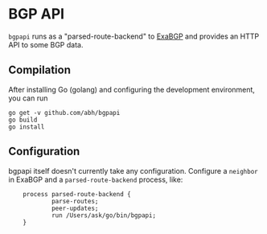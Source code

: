 # BGP API

`bgpapi` runs as a "parsed-route-backend" to [ExaBGP](http://code.google.com/p/exabgp/)
and provides an HTTP API to some BGP data.

## Compilation

After installing Go (golang) and configuring the development environment, you can run

    go get -v github.com/abh/bgpapi
    go build
    go install

## Configuration

bgpapi itself doesn't currently take any configuration. Configure a
`neighbor` in ExaBGP and a `parsed-route-backend` process, like:

        process parsed-route-backend {
                parse-routes;
                peer-updates;
                run /Users/ask/go/bin/bgpapi;
        }
